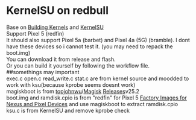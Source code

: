 # KernelSU on redbull  
Base on [Building Kernels](https://source.android.com/docs/setup/build/building-kernels) and [KernelSU](https://github.com/tiann/KernelSU)  
Support Pixel 5 (redfin)  
It should also support Pixel 5a (barbet) and Pixel 4a (5G) (bramble). I dont have these devices so i cannot test it. (you may need to repack the boot.img)  
You can download it from release and flash.  
Or you can build it yourself by following the workflow file.  
##somethings may important  
exec.c open.c read_write.c stat.c are from kernel source and moodded to work with ksu(because kprobe seems doesnt work)  
magiskboot is from [topjohnwu](https://github.com/topjohnwu)/[Magisk](https://github.com/topjohnwu/Magisk) [Releases](https://github.com/topjohnwu/Magisk/releases)v25.2  
boot.img and ramdisk.cpio is from "redfin" for Pixel 5 [Factory Images for Nexus and Pixel Devices](https://developers.google.com/android/images) and use magiskboot to extract ramdisk.cpio  
ksu.c is from KernelSU and remove kprobe check  
